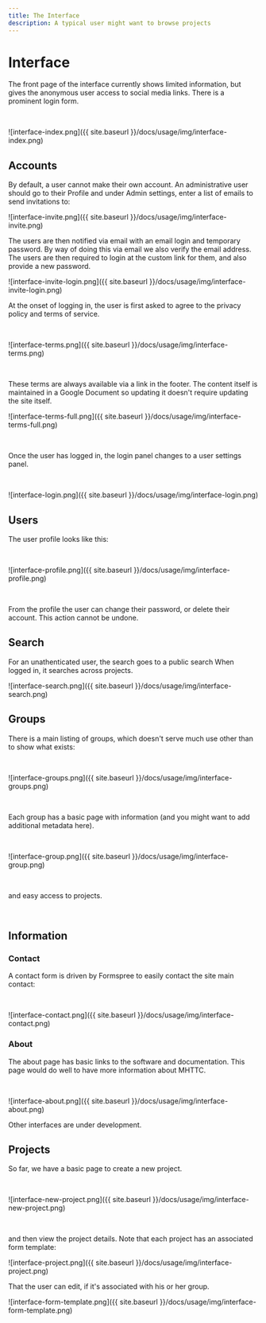 ```yaml
---
title: The Interface
description: A typical user might want to browse projects
---
```


# Interface

The front page of the interface currently shows limited information, but
gives the anonymous user access to social media links. There is a prominent
login form.

<br>

![interface-index.png]({{ site.baseurl }}/docs/usage/img/interface-index.png)


## Accounts

By default, a user cannot make their own account. An administrative user
should go to their Profile and under Admin settings, enter a list of emails
to send invitations to:

![interface-invite.png]({{ site.baseurl }}/docs/usage/img/interface-invite.png)

The users are then notified via email with an email login and temporary password.
By way of doing this via email we also verify the email address.
The users are then required to login at the custom link for them, and also provide
a new password. 

![interface-invite-login.png]({{ site.baseurl }}/docs/usage/img/interface-invite-login.png)

At the onset of logging in, the user is first asked to agree to the privacy policy
and terms of service. 

<br>

![interface-terms.png]({{ site.baseurl }}/docs/usage/img/interface-terms.png)

<br>

These terms are always available via a link in the footer. The content itself
is maintained in a Google Document so updating it doesn't require updating the 
site itself.

![interface-terms-full.png]({{ site.baseurl }}/docs/usage/img/interface-terms-full.png)

<br>

Once the user has logged in, the login panel changes to a user settings panel.

<br>

![interface-login.png]({{ site.baseurl }}/docs/usage/img/interface-login.png)


## Users

The user profile looks like this:

<br>

![interface-profile.png]({{ site.baseurl }}/docs/usage/img/interface-profile.png)

<br>


From the profile the user can change their password, or delete their account.
This action cannot be undone.

## Search

For an unathenticated user, the search goes to a public search
When logged in, it searches across projects.

![interface-search.png]({{ site.baseurl }}/docs/usage/img/interface-search.png)

## Groups

There is a main listing of groups, which doesn't serve much use other than to
show what exists:

<br>

![interface-groups.png]({{ site.baseurl }}/docs/usage/img/interface-groups.png)

<br>


Each group has a basic page with information (and you might want to add additional
metadata here).

<br>

![interface-group.png]({{ site.baseurl }}/docs/usage/img/interface-group.png)

<br>

and easy access to projects.

<br>

## Information

### Contact

A contact form is driven by Formspree to easily contact the site main contact:

<br>

![interface-contact.png]({{ site.baseurl }}/docs/usage/img/interface-contact.png)


### About

The about page has basic links to the software and documentation. This page would
do well to have more information about MHTTC.

<br>

![interface-about.png]({{ site.baseurl }}/docs/usage/img/interface-about.png)


Other interfaces are under development.

## Projects

So far, we have a basic page to create a new project.

<br>

![interface-new-project.png]({{ site.baseurl }}/docs/usage/img/interface-new-project.png)


<br>

and then view the project details. Note that each project has an associated form
template:

![interface-project.png]({{ site.baseurl }}/docs/usage/img/interface-project.png)

That the user can edit, if it's associated with his or her group.

![interface-form-template.png]({{ site.baseurl }}/docs/usage/img/interface-form-template.png)
